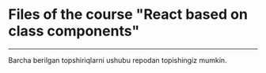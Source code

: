 # Files of the course "React based on class components"
<hr/>

Barcha berilgan topshiriqlarni ushubu repodan topishingiz mumkin.
